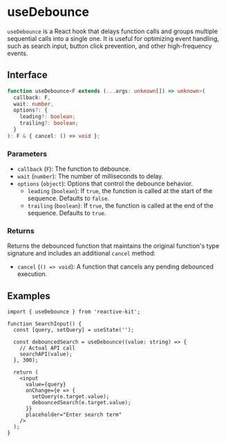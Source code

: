 # useDebounce

`useDebounce` is a React hook that delays function calls and groups multiple sequential calls into a single one.
It is useful for optimizing event handling, such as search input, button click prevention, and other high-frequency events.

## Interface

```ts
function useDebounce<F extends (...args: unknown[]) => unknown>(
  callback: F,
  wait: number,
  options?: {
    leading?: boolean;
    trailing?: boolean;
  }
): F & { cancel: () => void };
```

### Parameters

- `callback` (`F`): The function to debounce.
- `wait` (`number`): The number of milliseconds to delay.
- `options` (`object`): Options that control the debounce behavior.
  - `leading` (`boolean`): If `true`, the function is called at the start of the sequence. Defaults to `false`.
  - `trailing` (`boolean`): If `true`, the function is called at the end of the sequence. Defaults to `true`.

### Returns

Returns the debounced function that maintains the original function's type signature and includes an additional `cancel` method:

- `cancel` (`() => void`): A function that cancels any pending debounced execution.

## Examples

```tsx
import { useDebounce } from 'reactive-kit';

function SearchInput() {
  const [query, setQuery] = useState('');

  const debouncedSearch = useDebounce((value: string) => {
    // Actual API call
    searchAPI(value);
  }, 300);

  return (
    <input
      value={query}
      onChange={e => {
        setQuery(e.target.value);
        debouncedSearch(e.target.value);
      }}
      placeholder="Enter search term"
    />
  );
}
```
